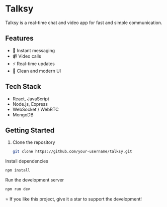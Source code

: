 # Talksy

Talksy is a real-time chat and video app for fast and simple communication.

## Features

- 💬 Instant messaging  
- 📹 Video calls  
- ⚡ Real-time updates  
- 🎨 Clean and modern UI  

## Tech Stack

- React, JavaScript
- Node.js, Express  
- WebSocket / WebRTC  
- MongoDB  

## Getting Started

1. Clone the repository  

   ```bash
   git clone https://github.com/your-username/talksy.git
   ```

Install dependencies

```bash
npm install
```

Run the development server

```bash
npm run dev
```

⭐ If you like this project, give it a star to support the development!
